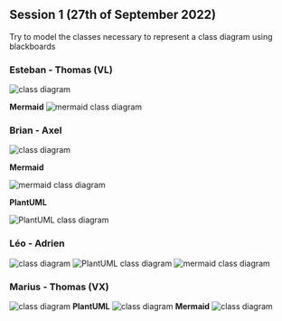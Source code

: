 ## Session 1 (27th of September 2022)

Try to model the classes necessary to represent a class diagram using blackboards

### Esteban - Thomas (VL)

![class diagram](images/pereira_velu_class_diagram.jpg)

**Mermaid**
![mermaid class diagram](images/pereira_velu_class_diagram_mermaid.png)

### Brian - Axel

![class diagram](images/brian_axel_class_diagram.jpg)

**Mermaid**

![mermaid class diagram](images/brian_axel_mermaid.png)

**PlantUML**

![PlantUML class diagram](images/BELIN_BABILLON_planUML.png)

### Léo - Adrien
![class diagram](images/leo_adrien_class_diagram.jpg)
![PlantUML class diagram](images/COSTANDI_TOSTAIN_plantUML.png)
![mermaid class diagram](images/COSTANDI_TOSTAIN_mermaid.png)


### Marius - Thomas (VX)
![class diagram](images/vexiau-donne_class_diagram.jpg)
**PlantUML**
![class diagram](images/vexiau_donne_class_diagram_plantUML.png)
**Mermaid**
![class diagram](images/vexiau_donne_class_diagram_mermaid.png)
